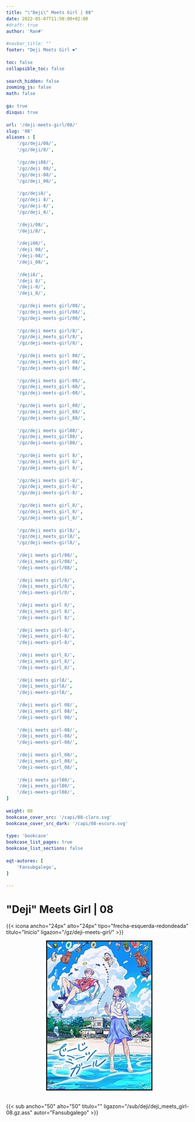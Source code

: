 ```yaml
---
title: "\"Deji\" Meets Girl | 08"
date: 2022-05-07T11:50:00+02:00
#draft: true
author: 'Ran#'

#navbar_title: ""
footer: "Deji Meets Girl ❤️"

toc: false
collapsible_toc: false

search_hidden: false
zooming_js: false
math: false

ga: true
disqus: true

url: '/deji-meets-girl/08/'
slug: '08'
aliases : [
    '/gz/deji/08/',
    '/gz/deji/8/',

    '/gz/deji08/',
    '/gz/deji 08/',
    '/gz/deji-08/',
    '/gz/deji_08/',

    '/gz/deji8/',
    '/gz/deji 8/',
    '/gz/deji-8/',
    '/gz/deji_8/',

    '/deji/08/',
    '/deji/8/',

    '/deji08/',
    '/deji 08/',
    '/deji-08/',
    '/deji_08/',

    '/deji8/',
    '/deji 8/',
    '/deji-8/',
    '/deji_8/',

    '/gz/deji meets girl/08/',
    '/gz/deji_meets_girl/08/',
    '/gz/deji-meets-girl/08/',

    '/gz/deji meets girl/8/',
    '/gz/deji_meets_girl/8/',
    '/gz/deji-meets-girl/8/',

    '/gz/deji meets girl 08/',
    '/gz/deji_meets_girl 08/',
    '/gz/deji-meets-girl 08/',

    '/gz/deji meets girl-08/',
    '/gz/deji_meets_girl-08/',
    '/gz/deji-meets-girl-08/',

    '/gz/deji meets girl_08/',
    '/gz/deji_meets_girl_08/',
    '/gz/deji-meets-girl_08/',

    '/gz/deji meets girl08/',
    '/gz/deji_meets_girl08/',
    '/gz/deji-meets-girl08/',

    '/gz/deji meets girl 8/',
    '/gz/deji_meets_girl 8/',
    '/gz/deji-meets-girl 8/',

    '/gz/deji meets girl-8/',
    '/gz/deji_meets_girl-8/',
    '/gz/deji-meets-girl-8/',

    '/gz/deji meets girl_8/',
    '/gz/deji_meets_girl_8/',
    '/gz/deji-meets-girl_8/',

    '/gz/deji meets girl8/',
    '/gz/deji_meets_girl8/',
    '/gz/deji-meets-girl8/',

    '/deji meets girl/08/',
    '/deji_meets_girl/08/',
    '/deji-meets-girl/08/',

    '/deji meets girl/8/',
    '/deji_meets_girl/8/',
    '/deji-meets-girl/8/',

    '/deji meets girl 8/',
    '/deji_meets_girl 8/',
    '/deji-meets-girl 8/',

    '/deji meets girl-8/',
    '/deji_meets_girl-8/',
    '/deji-meets-girl-8/',

    '/deji meets girl_8/',
    '/deji_meets_girl_8/',
    '/deji-meets-girl_8/',

    '/deji meets girl8/',
    '/deji_meets_girl8/',
    '/deji-meets-girl8/',

    '/deji meets girl 08/',
    '/deji_meets_girl 08/',
    '/deji-meets-girl 08/',

    '/deji meets girl-08/',
    '/deji_meets_girl-08/',
    '/deji-meets-girl-08/',

    '/deji meets girl_08/',
    '/deji_meets_girl_08/',
    '/deji-meets-girl_08/',

    '/deji meets girl08/',
    '/deji_meets_girl08/',
    '/deji-meets-girl08/',
]

weight: 08
bookcase_cover_src: '/capi/08-claro.svg'
bookcase_cover_src_dark: '/capi/08-escuro.svg'

type: 'bookcase'
bookcase_list_pages: true
bookcase_list_sections: false

eqt-autores: [
    'Fansubgalego',
]

---
```


# "Deji" Meets Girl | 08

{{< icona ancho="24px" alto="24px" tipo="frecha-esquerda-redondeada" titulo="Inicio" ligazon="/gz/deji-meets-girl/" >}}

<div style="text-align: center">
    <img style="border: 3px solid currentColor" height=400 title="deji meets girl" alt="deji meets girl" src="/portada/deji_meets_girl.jpg">
</div>

<br>

{{< sub ancho="50" alto="50" titulo="" ligazon="/sub/deji/deji_meets_girl-08.gz.ass" autor="Fansubgalego" >}}

